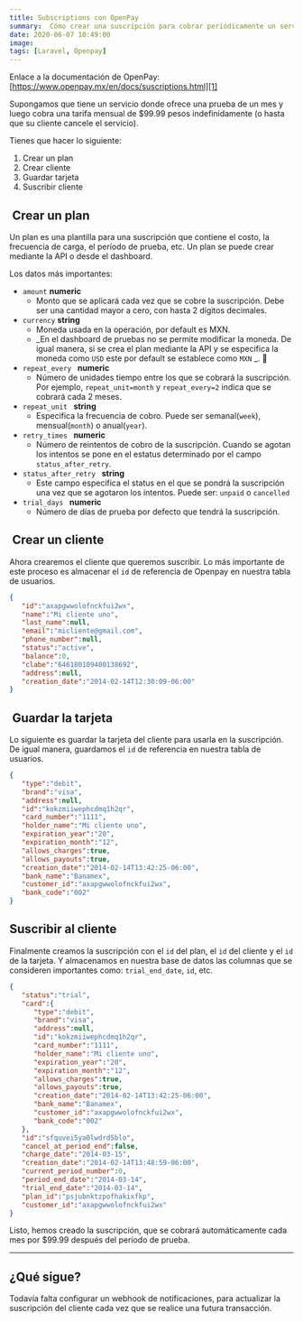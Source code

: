 ```yaml
---
title: Subscriptions con OpenPay
summary:  Cómo crear una suscripción para cobrar periódicamente un servicio a un cliente con Openpay. 
date: 2020-06-07 10:49:00
image:
tags: [Laravel, Openpay]
---
```


Enlace a la documentación de OpenPay: [https://www.openpay.mx/en/docs/suscriptions.html][1]

Supongamos que tiene un servicio donde ofrece una prueba de un mes y luego cobra una tarifa mensual de $99.99 pesos indefinidamente (o hasta que su cliente cancele el servicio).

Tienes que hacer lo siguiente:

1. Crear un plan
2. Crear cliente
3. Guardar tarjeta
4. Suscribir cliente

##  Crear un plan

Un plan es una plantilla para una suscripción que contiene el costo, la frecuencia de carga, el período de prueba, etc. Un plan se puede crear mediante la API o desde el dashboard.

Los datos más importantes:

- `amount` **numeric**
	-  Monto que se aplicará cada vez que se cobre la suscripción. Debe ser una cantidad mayor a cero, con hasta 2 dígitos decimales.
- `currency` **string**
	-   Moneda usada en la operación, por default es MXN.
	- _En el dashboard de pruebas no se permite modificar la moneda. De igual manera, si se crea el plan mediante la API y se especifica la moneda como `USD` este por default se establece como `MXN` _. 🤷
- `repeat_every ` **numeric**
	-  Número de unidades tiempo entre los que se cobrará la suscripción. Por ejemplo, `repeat_unit=month` y `repeat_every=2` indica que se cobrará cada 2 meses.
- `repeat_unit ` **string**
	-  Especifica la frecuencia de cobro. Puede ser semanal(`week`), mensual(`month`) o anual(`year`).
- `retry_times ` **numeric**
	- Número de reintentos de cobro de la suscripción. Cuando se agotan los intentos se pone en el estatus determinado por el campo `status_after_retry`.
 - `status_after_retry ` **string**
	- Este campo especifica el status en el que se pondrá la suscripción una vez que se agotaron los intentos. Puede ser: `unpaid` o `cancelled`
- `trial_days ` **numeric**
	- Número de días de prueba por defecto que tendrá la suscripción.

##  Crear un cliente

Ahora crearemos el cliente que queremos suscribir. Lo más importante de este proceso es almacenar el `id` de referencia de Openpay en nuestra tabla de usuarios.

```json
{
   "id":"axapgwwolofnckfui2wx",
   "name":"Mi cliente uno",
   "last_name":null,
   "email":"micliente@gmail.com",
   "phone_number":null,
   "status":"active",
   "balance":0,
   "clabe":"646180109400138692",
   "address":null,
   "creation_date":"2014-02-14T12:30:09-06:00"
}
```

##  Guardar la tarjeta

Lo siguiente es guardar la tarjeta del cliente para usarla en la suscripción. De igual manera, guardamos el `id` de referencia en nuestra tabla de usuarios.

```json
{
   "type":"debit",
   "brand":"visa",
   "address":null,
   "id":"kokzmiiwephcdmq1h2qr",
   "card_number":"1111",
   "holder_name":"Mi cliente uno",
   "expiration_year":"20",
   "expiration_month":"12",
   "allows_charges":true,
   "allows_payouts":true,
   "creation_date":"2014-02-14T13:42:25-06:00",
   "bank_name":"Banamex",
   "customer_id":"axapgwwolofnckfui2wx",
   "bank_code":"002"
}
```

## Suscribir al cliente

Finalmente creamos la suscripción con el `id` del plan, el `id` del cliente y el `id` de la tarjeta. Y almacenamos en nuestra base de datos las columnas que se consideren importantes como: `trial_end_date`,  `id`, etc.

```json
{
   "status":"trial",
   "card":{
      "type":"debit",
      "brand":"visa",
      "address":null,
      "id":"kokzmiiwephcdmq1h2qr",
      "card_number":"1111",
      "holder_name":"Mi cliente uno",
      "expiration_year":"20",
      "expiration_month":"12",
      "allows_charges":true,
      "allows_payouts":true,
      "creation_date":"2014-02-14T13:42:25-06:00",
      "bank_name":"Banamex",
      "customer_id":"axapgwwolofnckfui2wx",
      "bank_code":"002"
   },
   "id":"sfquvei5ya0lwdrd5blo",
   "cancel_at_period_end":false,
   "charge_date":"2014-03-15",
   "creation_date":"2014-02-14T13:48:59-06:00",
   "current_period_number":0,
   "period_end_date":"2014-03-14",
   "trial_end_date":"2014-03-14",
   "plan_id":"psjubnktzpofhakixfkp",
   "customer_id":"axapgwwolofnckfui2wx"
}
```

Listo, hemos creado la suscripción, que se cobrará automáticamente cada mes por $99.99 después del período de prueba.

---- 

## ¿Qué sigue?

Todavía falta configurar un webhook de notificaciones, para actualizar la suscripción del cliente cada vez que se realice una futura transacción.

[1]:	https://www.openpay.mx/en/docs/suscriptions.html